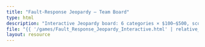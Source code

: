 ```yaml
---
title: "Fault-Response Jeopardy — Team Board"
type: html
description: "Interactive Jeopardy board: 6 categories × $100–$500, scoring, Daily Doubles, Final."
file: "{{ '/games/Fault_Response_Jeopardy_Interactive.html' | relative_url }}"
layout: resource
---
```

